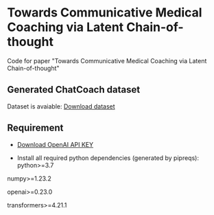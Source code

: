 # **Towards Communicative Medical Coaching via Latent Chain-of-thought**
Code for paper "Towards Communicative Medical Coaching via Latent Chain-of-thought"

## Generated ChatCoach dataset
Dataset is avaiable: [Download dataset](https://github.com/zerowst/Chatcoach/blob/main/Testing/dataset/testing.json)


## Requirement
* [Download OpenAI API KEY](https://platform.openai.com/account/api-keys)

* Install all required python dependencies (generated by pipreqs):
python>=3.7

numpy>=1.23.2

openai>=0.23.0

transformers>=4.21.1


